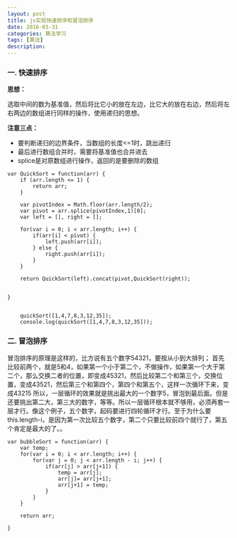 ```yaml
---
layout: post
title: js实现快速排序和冒泡排序
date: 2016-03-31
categories: 算法学习
tags: [算法]
description: 
---
```

### 一. 快速排序
**思想：**

选取中间的数为基准值，然后将比它小的放在左边，比它大的放在右边，然后将左右两边的数组进行同样的操作，使用递归的思想。

**注意三点：**

- 要判断递归的边界条件，当数组的长度<=1时，跳出递归
- 最后进行数组合并时，需要将基准值也合并进去
- splice是对原数组进行操作，返回的是要删除的数组

```
var QuickSort = function(arr) {
	if (arr.length <= 1) {
		return arr;
	}
	
	var pivotIndex = Math.floor(arr.length/2);
	var pivot = arr.splice(pivotIndex,1)[0];
	var left = [], right = [];
	
	for(var i = 0; i < arr.length; i++) {
		if(arr[i] < pivot) {
			left.push(arr[i]);
		} else {
			right.push(arr[i]);
		}
	}
	
	return QuickSort(left).concat(pivot,QuickSort(right));
	
	
}


	quickSort([1,4,7,8,3,12,35]);
	console.log(quickSort([1,4,7,8,3,12,35]));

``` 

### 二. 冒泡排序

冒泡排序的原理是这样的，比方说有五个数字54321，要按从小到大排列；
首先比较前两个，就是5和4，如果第一个小于第二个，不做操作，如果第一个大于第二个，那么交换二者的位置，即变成45321，然后比较第二个和第三个，交换位置，变成43521，然后第三个和第四个，第四个和第五个，这样一次循环下来，变成43215
所以，一层循环的效果就是挑出最大的一个数字5，冒泡到最后面。但是还要挑出第二大，第三大的数字，等等。所以一层循环根本就不够用，必须再套一层才行。像这个例子，五个数字，起码要进行四轮循环才行。至于为什么要this.length-i，是因为第一次比较五个数字，第二个只要比较前四个就行了，第五个肯定是最大的了。。

```
var bubbleSort = function(arr) {
	var temp;
	for(var i = 0; i < arr.length; i++) {
		for(var j = 0; j < arr.length - i; j++) {
			if(arr[j] > arr[j+1]) {
				temp = arr[j];
				arr[j]= arr[j+1];
				arr[j+1] = temp;
			}
		}
	}
	
	return arr;

}
```










